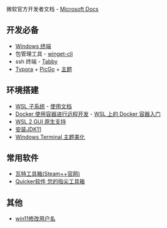 微软官方开发者文档 - [Microsoft Docs](https://docs.microsoft.com/zh-cn/windows/dev-environment/)



## 开发必备

-  [Windows 终端](https://docs.microsoft.com/zh-cn/windows/terminal/)
- 包管理工具 - [winget-cli](https://github.com/microsoft/winget-cli)
- ssh 终端 - [Tabby](https://tabby.sh/)
-  [Typora](https://typoraio.cn/) + [PicGo](https://picgo.github.io/PicGo-Doc/zh/guide/#下载安装) + [主题](https://theme.typoraio.cn/theme/Drake/)

## 环境搭建

- [WSL 子系统](https://docs.microsoft.com/zh-cn/windows/wsl/install-manual) - [使用文档](https://docs.microsoft.com/zh-cn/windows/wsl/setup/environment)
- [Docker 使用容器进行远程开发](https://docs.microsoft.com/zh-cn/windows/dev-environment/docker/overview)   -   [WSL 上的 Docker 容器入门 ](https://docs.microsoft.com/zh-CN/windows/wsl/tutorials/wsl-containers)
- [WSL 2 GUI 原生支持](https://zhuanlan.zhihu.com/p/383979293)
- [安装JDK11](https://blog.csdn.net/m0_46502538/article/details/119353044)
- [Windows Terminal 主题美化 ](https://zhuanlan.zhihu.com/p/352882990)

## 常用软件

- [瓦特工具箱(Steam++官网) ](https://steampp.net/)
- [Quicker软件 您的指尖工具箱](https://getquicker.net/)

## 其他

- [win11修改用户名](https://zhuanlan.zhihu.com/p/440768641)

